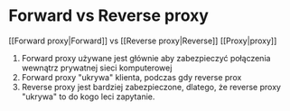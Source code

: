 # Forward vs Reverse proxy

[[Forward proxy|Forward]] vs [[Reverse proxy|Reverse]] [[Proxy|proxy]] 

1. Forward proxy używane jest głównie aby zabezpieczyć połączenia wewnątrz prywatnej sieci komputerowej 
2. Forward proxy "ukrywa" klienta, podczas gdy reverse prox
3. Reverse proxy jest bardziej zabezpieczone, dlatego, że reverse proxy "ukrywa" to do kogo leci zapytanie. 